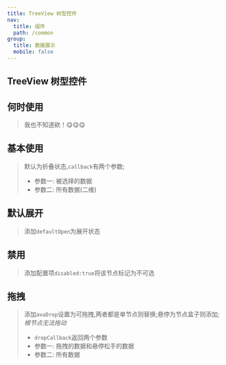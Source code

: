 ```yaml
---
title: TreeView 树型控件
nav:
  title: 组件
  path: /common
group:
  title: 数据展示
  mobile: false
---
```


## TreeView 树型控件

## 何时使用
> 我也不知道欸！😋😋😋

## 基本使用

<code src='./demo/index.jsx'></code>

> 默认为折叠状态,`callback`有两个参数;
> - 参数一: 被选择的数据
> - 参数二: 所有数据(二维)

## 默认展开

<code src='./demo/index2.jsx'></code>

> 添加`defaultOpen`为展开状态

## 禁用

<code src='./demo/index3.jsx'></code>

> 添加配置项`disabled:true`将该节点标记为不可选

## 拖拽

<code src='./demo/index4.tsx'></code>

> 添加`avaDrop`设置为可拖拽,两者都是单节点则替换;悬停为节点盒子则添加;*根节点无法拖动*
> - `dropCallback`返回两个参数
>  - 参数一: 拖拽的数据和悬停松手的数据
>  - 参数二: 所有数据



<API></API>